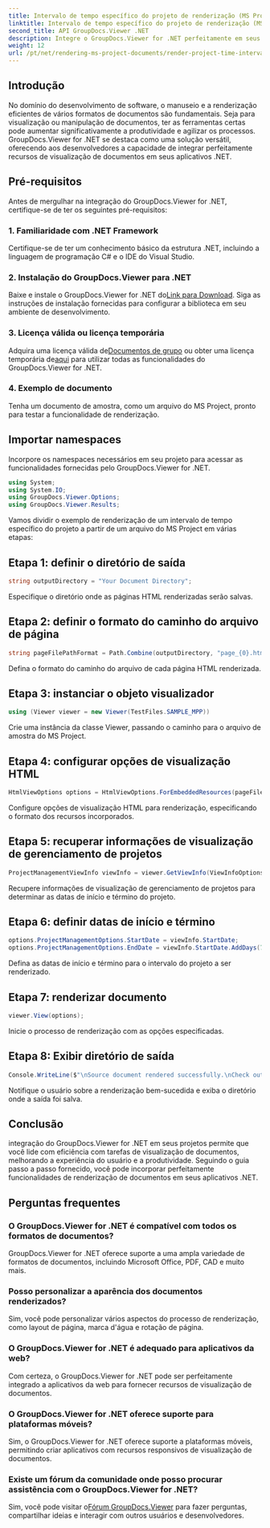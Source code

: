 ```yaml
---
title: Intervalo de tempo específico do projeto de renderização (MS Project)
linktitle: Intervalo de tempo específico do projeto de renderização (MS Project)
second_title: API GroupDocs.Viewer .NET
description: Integre o GroupDocs.Viewer for .NET perfeitamente em seus aplicativos para uma visualização eficiente de documentos. Aumente a produtividade com recursos versáteis de renderização.
weight: 12
url: /pt/net/rendering-ms-project-documents/render-project-time-interval-ms-project/
---
```

## Introdução
No domínio do desenvolvimento de software, o manuseio e a renderização eficientes de vários formatos de documentos são fundamentais. Seja para visualização ou manipulação de documentos, ter as ferramentas certas pode aumentar significativamente a produtividade e agilizar os processos. GroupDocs.Viewer for .NET se destaca como uma solução versátil, oferecendo aos desenvolvedores a capacidade de integrar perfeitamente recursos de visualização de documentos em seus aplicativos .NET.
## Pré-requisitos
Antes de mergulhar na integração do GroupDocs.Viewer for .NET, certifique-se de ter os seguintes pré-requisitos:
### 1. Familiaridade com .NET Framework
Certifique-se de ter um conhecimento básico da estrutura .NET, incluindo a linguagem de programação C# e o IDE do Visual Studio.
### 2. Instalação do GroupDocs.Viewer para .NET
 Baixe e instale o GroupDocs.Viewer for .NET do[Link para Download](https://releases.groupdocs.com/viewer/net/). Siga as instruções de instalação fornecidas para configurar a biblioteca em seu ambiente de desenvolvimento.
### 3. Licença válida ou licença temporária
 Adquira uma licença válida de[Documentos de grupo](https://purchase.groupdocs.com/buy) ou obter uma licença temporária de[aqui](https://purchase.groupdocs.com/temporary-license/) para utilizar todas as funcionalidades do GroupDocs.Viewer for .NET.
### 4. Exemplo de documento
Tenha um documento de amostra, como um arquivo do MS Project, pronto para testar a funcionalidade de renderização.

## Importar namespaces
Incorpore os namespaces necessários em seu projeto para acessar as funcionalidades fornecidas pelo GroupDocs.Viewer for .NET.

```csharp
using System;
using System.IO;
using GroupDocs.Viewer.Options;
using GroupDocs.Viewer.Results;
```

Vamos dividir o exemplo de renderização de um intervalo de tempo específico do projeto a partir de um arquivo do MS Project em várias etapas:
## Etapa 1: definir o diretório de saída
```csharp
string outputDirectory = "Your Document Directory";
```
Especifique o diretório onde as páginas HTML renderizadas serão salvas.
## Etapa 2: definir o formato do caminho do arquivo de página
```csharp
string pageFilePathFormat = Path.Combine(outputDirectory, "page_{0}.html");
```
Defina o formato do caminho do arquivo de cada página HTML renderizada.
## Etapa 3: instanciar o objeto visualizador
```csharp
using (Viewer viewer = new Viewer(TestFiles.SAMPLE_MPP))
```
Crie uma instância da classe Viewer, passando o caminho para o arquivo de amostra do MS Project.
## Etapa 4: configurar opções de visualização HTML
```csharp
HtmlViewOptions options = HtmlViewOptions.ForEmbeddedResources(pageFilePathFormat);
```
Configure opções de visualização HTML para renderização, especificando o formato dos recursos incorporados.
## Etapa 5: recuperar informações de visualização de gerenciamento de projetos
```csharp
ProjectManagementViewInfo viewInfo = viewer.GetViewInfo(ViewInfoOptions.FromHtmlViewOptions(options)) as ProjectManagementViewInfo;
```
Recupere informações de visualização de gerenciamento de projetos para determinar as datas de início e término do projeto.
## Etapa 6: definir datas de início e término
```csharp
options.ProjectManagementOptions.StartDate = viewInfo.StartDate;
options.ProjectManagementOptions.EndDate = viewInfo.StartDate.AddDays(7);
```
Defina as datas de início e término para o intervalo do projeto a ser renderizado.
## Etapa 7: renderizar documento
```csharp
viewer.View(options);
```
Inicie o processo de renderização com as opções especificadas.
## Etapa 8: Exibir diretório de saída
```csharp
Console.WriteLine($"\nSource document rendered successfully.\nCheck output in {outputDirectory}.");
```
Notifique o usuário sobre a renderização bem-sucedida e exiba o diretório onde a saída foi salva.

## Conclusão
integração do GroupDocs.Viewer for .NET em seus projetos permite que você lide com eficiência com tarefas de visualização de documentos, melhorando a experiência do usuário e a produtividade. Seguindo o guia passo a passo fornecido, você pode incorporar perfeitamente funcionalidades de renderização de documentos em seus aplicativos .NET.
## Perguntas frequentes
### O GroupDocs.Viewer for .NET é compatível com todos os formatos de documentos?
GroupDocs.Viewer for .NET oferece suporte a uma ampla variedade de formatos de documentos, incluindo Microsoft Office, PDF, CAD e muito mais.
### Posso personalizar a aparência dos documentos renderizados?
Sim, você pode personalizar vários aspectos do processo de renderização, como layout de página, marca d'água e rotação de página.
### O GroupDocs.Viewer for .NET é adequado para aplicativos da web?
Com certeza, o GroupDocs.Viewer for .NET pode ser perfeitamente integrado a aplicativos da web para fornecer recursos de visualização de documentos.
### O GroupDocs.Viewer for .NET oferece suporte para plataformas móveis?
Sim, o GroupDocs.Viewer for .NET oferece suporte a plataformas móveis, permitindo criar aplicativos com recursos responsivos de visualização de documentos.
### Existe um fórum da comunidade onde posso procurar assistência com o GroupDocs.Viewer for .NET?
 Sim, você pode visitar o[Fórum GroupDocs.Viewer](https://forum.groupdocs.com/c/viewer/9) para fazer perguntas, compartilhar ideias e interagir com outros usuários e desenvolvedores.